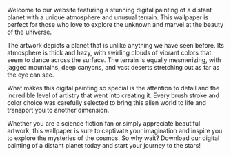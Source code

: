 <!--
Write me content for website with wallpaper "A digital painting of a distant planet, with a unique atmosphere and unusual terrain."
-->

<!--font:"Montserrat"-->

Welcome to our website featuring a stunning digital painting of a distant planet with a unique atmosphere and unusual terrain. This wallpaper is perfect for those who love to explore the unknown and marvel at the beauty of the universe.

The artwork depicts a planet that is unlike anything we have seen before. Its atmosphere is thick and hazy, with swirling clouds of vibrant colors that seem to dance across the surface. The terrain is equally mesmerizing, with jagged mountains, deep canyons, and vast deserts stretching out as far as the eye can see.

What makes this digital painting so special is the attention to detail and the incredible level of artistry that went into creating it. Every brush stroke and color choice was carefully selected to bring this alien world to life and transport you to another dimension.

Whether you are a science fiction fan or simply appreciate beautiful artwork, this wallpaper is sure to captivate your imagination and inspire you to explore the mysteries of the cosmos. So why wait? Download our digital painting of a distant planet today and start your journey to the stars!
